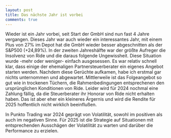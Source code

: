```yaml
---
layout: post
title: Das nächste Jahr ist vorbei
comments: true
---
```


Wieder ist ein Jahr vorbei, seit Start der GmbH sind nun fast 4 Jahre vergangen.
Dieses Jahr war auch wieder ein interessantes Jahr, mit einem Plus von 27% im Depot hat die GmbH wieder besser abgeschnitten als der S&P500 (+24,89%).
In der zweiten Jahreshälfte war der größte Aufreger die Insolvenz von Ride und die daraus folgende Ungewissheit. Diese Situation wurde -mehr oder weniger- einfach ausgesessen.
Es war relativ schnell klar, dass einige der ehemaligen Partnersteuerberater ein eigenes Angebot starten werden. Nachdem diese Gerüchte aufkamen, habe ich erstmal gar nichts unternommen und abgewartet.
Mittlerweile ist das Folgeangebot so gut wie in trockenen Tüchern, die Rahmenbedingungen entsprechenen den ursprünglichen Konditionen von Ride. Leider wird für 2024 nochmal eine Zahlung fällig, da die Steuerberater ihr Honorar von Ride nicht erhalten haben.
Das ist aber eher ein kleineres Ärgernis und wird die Rendite für 2025 hoffentlich nicht wirklich beeinflußen.  

In Punkto Trading war 2024 geprägt von Volatilität, sowohl im positiven als auch im negativen Sinne. Für 2025 ist die Strategie auf Situationen mit entsprechenden Ausschägen der Volatilität zu warten und darüber die Performance zu erzielen.
